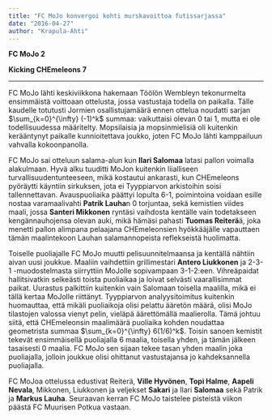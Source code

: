 ```yaml
---
title: "FC MoJo konvergoi kohti murskavoittoa futissarjassa"
date: "2016-04-27"
author: "Krapula-Ahti"
---
```


**FC MoJo                             2**

**Kicking CHEmeleons    7**

* * *

FC MoJo lähti keskiviikkona hakemaan Töölön Wembleyn tekonurmelta ensimmäistä voittoaan ottelusta, jossa vastustaja todella on paikalla. Tälle kaudelle totutusti Jormien osallistujamäärä ennen ottelua noudatti sarjan $\sum_{k=0}^{\infty} (-1)^k$ summaa: vaikuttaisi olevan 0 tai 1, mutta ei ole todellisuudessa määritelty. Mopsilaisia ja mopsinmielisiä oli kuitenkin kerääntynyt paikalle kunnioitettava joukko, joten FC MoJo lähti kamppailuun vahvalla kokoonpanolla.

FC MoJo sai otteluun salama-alun kun **Ilari Salomaa** latasi pallon voimalla alakulmaan. Hyvä alku tuuditti MoJon kuitenkin liialliseen turvallisuudentunteeseen, mikä kostautui ankarasti, kun CHEmeleons pyöräytti käyntiin sirkuksen, jota ei Tyyppiarvon arkistoihin soisi tallennettavan. Avauspuoliaika päättyi lopulta 6-1, poimintoina voidaan esille nostaa varamaalivahti **Patrik Lauha**n 0 torjuntaa, sekä kemistien viides maali, jossa **Santeri Mikkonen** ryntäsi vaihdosta kentälle vain todetakseen kengännauhojensa olevan auki, mikä hämäsi pahasti **Tuomas Reiterä**ä, joka menetti pallon alimpana pelaajana CHEmeleonsien hyökkääjälle vapauttaen tämän maalintekoon Lauhan salamannopeista reflekseistä huolimatta.

Toiselle puoliajalle FC MoJo muutti pelisuunnitelmaansa ja kentällä nähtiin aivan uusi joukkue. Maaliin vaihdettiin grillimestari **Antero Liukkonen** ja 2-3-1 -muodostelmasta siirryttiin MoJolle sopivampaan 3-1-2:een. Vihreäpaidat hallitsivatkin selkeästi toista puoliaikaa ja loivat selvästi vaarallisimmat paikat. Uurastus palkittiin kuitenkin vain Salomaan toisella maalilla, mikä ei tällä kertaa MoJolle riittänyt. Tyyppiarvon analyysitoimitus kuitenkin huomauttaa, että mikäli puoliaikoja olisi pelattu ääretön määrä, olisi MoJo tilastojen valossa vienyt pelin, vieläpä äärettömällä maalierolla. Tämä johtuu siitä, että CHEmeleonsin maalimäärä puoliaika kohden noudattaa geometrista summaa $\sum_{k=0}^{\infty} 6(1/6)^k$. Toisin sanoen kemistit tekevät ensimmäisellä puoliajalla 6 maalia, toisella yhden, ja tämän jälkeen tasaisesti 0 maalia. FC MoJo sen sijaan tekee tasan yhden maalin joka puoliajalla, jolloin joukkue olisi ohittanut vastustajansa jo kahdeksannella puoliajalla.

FC MoJoa ottelussa edustivat Reiterä, **Ville Hyvönen**, **Topi Halme**, **Aapeli Nevala**, Mikkonen, Liukkonen ja veljekset **Sakari** ja Ilari **Salomaa** sekä Patrik ja **Markus Lauha**. Seuraavan kerran FC MoJo taistelee pisteistä viikon päästä FC Muurisen Potkua vastaan.
